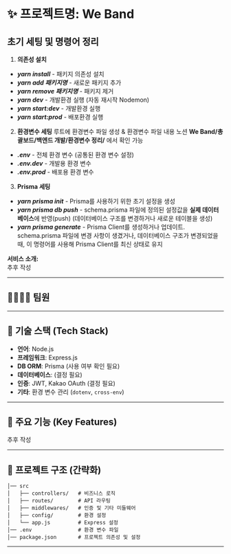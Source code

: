 # ✨ 프로젝트명: We Band

## 초기 세팅 및 명령어 정리
1. **의존성 설치**
- ***yarn install*** - 패키지 의존성 설치
- ***yarn add 패키지명*** - 새로운 패키지 추가
- ***yarn remove 패키지명*** - 패키지 제거
- ***yarn dev*** - 개발환경 실행 (자동 재시작 Nodemon)
- ***yarn start:dev*** - 개발환경 실행
- ***yarn start:prod*** - 배포환경 실행

2. **환경변수 세팅**
루트에 환경변수 파일 생성 & 환경변수 파일 내용 노션 **We Band/총괄보드/백엔드 개발/환경변수 정리/** 에서 확인 가능
- ***.env*** - 전체 환경 변수 (공통된 환경 변수 설정)
- ***.env.dev*** - 개발용 환경 변수 
- ***.env.prod*** - 배포용 환경 변수

3. **Prisma 세팅**
- ***yarn prisma init*** - Prisma를 사용하기 위한 초기 설정을 생성
- ***yarn prisma db push*** - schema.prisma 파일에 정의된 설정값을 **실제 데이터베이스**에 반영(push) (데이터베이스 구조를 변경하거나 새로운 테이블을 생성)
- ***yarn prisma generate*** - Prisma Client를 생성하거나 업데이트. schema.prisma 파일에 변경 사항이 생겼거나, 데이터베이스 구조가 변경되었을 때, 이 명령어를 사용해 Prisma Client를 최신 상태로 유지

**서비스 소개:**  
추후 작성

---

## 👨‍👩‍👧‍👦 팀원

---

## 📌 기술 스택 (Tech Stack)
- **언어**: Node.js
- **프레임워크**: Express.js
- **DB ORM**: Prisma (사용 여부 확인 필요)
- **데이터베이스**: (결정 필요)
- **인증**: JWT, Kakao OAuth (결정 필요)
- **기타**: 환경 변수 관리 (`dotenv`, `cross-env`)

---

## 📌 주요 기능 (Key Features)

추후 작성

---

## 📂 프로젝트 구조 (간략화)

```
│── src
│   ├── controllers/   # 비즈니스 로직
│   ├── routes/        # API 라우팅
│   ├── middlewares/   # 인증 및 기타 미들웨어
│   ├── config/        # 환경 설정
│   └── app.js         # Express 설정
│── .env               # 환경 변수 파일
│── package.json       # 프로젝트 의존성 및 설정
```

---